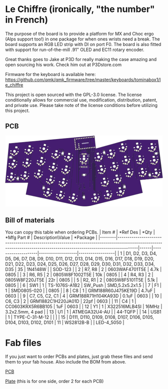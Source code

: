# Le Chiffre (ironically, "the number" in French)
The purpose of the board is to provide a platform for MX and Choc ergo (Alps support too!) in one package for when ones wrists need a break. The board supports an RGB LED strip with DI on port F0. The board is also fitted with support for run-of-the-mill .91" OLED and EC11 rotary encoder.

Great thanks goes to Jake at P3D for really making the case amazing and open sourcing his work. Check him out at P3Dstore.com

Firmware for the keyboard is available here: https://github.com/qmk/qmk_firmware/tree/master/keyboards/tominabox1/le_chiffre

This project is open sourced with the GPL-3.0 license. The license conditionally allows for commercial use, modification, distribution, patent, and private use. Please take note of the license conditions before utilizing this project. 


## PCB
![render](images/Le%20Chiffre%20v2/LeChiffre-top.png)

## Bill of materials
You can copy this table when ordering PCBs. 
| Item # | *Ref Des                                                                                                                                                             | *Qty | *Mfg Part #        | Description\Value | *Package         |
|--------|----------------------------------------------------------------------------------------------------------------------------------------------------------------------|------|--------------------|-------------------|------------------|
| 1      | D1, D2, D3, D4, D5, D6, D7, D8, D9, D10, D11, D12, D13, D14, D15, D16, D17, D18, D19, D20, D21, D22, D23, D24, D25, D26, D27, D28, D29, D30, D31, D32, D33, D34, D35 | 35   | 1N4148W            |                   | SOD-123          |
| 2      | R7, R8                                                                                                                                                               | 2    | 0603WAF4701T5E     | 4.7k              | 0805             |
| 3      | R6, R5                                                                                                                                                               | 2    | 0805W8F1002T5E     | 10k               | 0805             |
| 4      | R4, R3                                                                                                                                                               | 2    | 0805W8F220JT5E     | 22r               | 0805             |
| 5      | R2, R1                                                                                                                                                               | 2    | 0805W8F5101T5E     | 5.1k              | 0805             |
| 6      | SW1                                                                                                                                                                  | 1    | TS-1076S-A1B2      | SW_Push           | SMD,5.2x5.2x1.5  |
| 7      | F1                                                                                                                                                                   | 1    | SMD0805-020        |                   | 0805             |
| 8      | C8                                                                                                                                                                   | 1    | GRM188R60J475KE19D | 4.7uF             | 0603             |
| 9      | C7, C5, C2, C1                                                                                                                                                       | 4    | GRM188R71H104KA93D | 0.1uF             | 0603             |
| 10     | C6, C3                                                                                                                                                               | 2    | GRM1882C1H220JA01D | 22pf              | 0603             |
| 11     | C4                                                                                                                                                                   | 1    | CC0603KRX5R6BB105  | 1uF               | 0603             |
| 12     | Y1                                                                                                                                                                   | 1    | X322516MLB4SI      | 16MHz             | 3.2x2.5mm, 4 pad |
| 13     | U1                                                                                                                                                                   | 1    | ATMEGA32U4-AU      |                   | 44-TQFP          |
| 14     | USB1                                                                                                                                                                 | 1    | TYPE-C-31-M-12     |                   |                  |
| 15     | D111, D110, D109, D108, D107, D106, D105, D104, D103, D102, D101                                                                                                     | 11   | WS2812B-B          |                   | LED-4_5050       |

# Fab files
If you just want to order PCBs and plates, just grab these files and send them to your fab house. Also include the BOM from above.

[PCB](KiCad/Le%20Chiffre%20v2/Fab/PCB/LeChiffrePCBFab.zip)

[Plate](KiCad/Le%20Chiffre%20v2/Fab/Plate/LeChiffrePlateFab.zip) (this is for one side, order 2 for each PCB)
